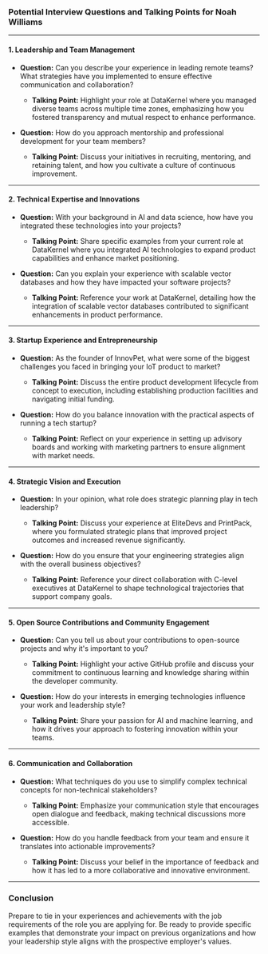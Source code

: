 ### Potential Interview Questions and Talking Points for Noah Williams

---

#### **1. Leadership and Team Management**
- **Question:** Can you describe your experience in leading remote teams? What strategies have you implemented to ensure effective communication and collaboration?
  - **Talking Point:** Highlight your role at DataKernel where you managed diverse teams across multiple time zones, emphasizing how you fostered transparency and mutual respect to enhance performance.

- **Question:** How do you approach mentorship and professional development for your team members?
  - **Talking Point:** Discuss your initiatives in recruiting, mentoring, and retaining talent, and how you cultivate a culture of continuous improvement.

---

#### **2. Technical Expertise and Innovations**
- **Question:** With your background in AI and data science, how have you integrated these technologies into your projects?
  - **Talking Point:** Share specific examples from your current role at DataKernel where you integrated AI technologies to expand product capabilities and enhance market positioning.

- **Question:** Can you explain your experience with scalable vector databases and how they have impacted your software projects?
  - **Talking Point:** Reference your work at DataKernel, detailing how the integration of scalable vector databases contributed to significant enhancements in product performance.

---

#### **3. Startup Experience and Entrepreneurship**
- **Question:** As the founder of InnovPet, what were some of the biggest challenges you faced in bringing your IoT product to market?
  - **Talking Point:** Discuss the entire product development lifecycle from concept to execution, including establishing production facilities and navigating initial funding.

- **Question:** How do you balance innovation with the practical aspects of running a tech startup?
  - **Talking Point:** Reflect on your experience in setting up advisory boards and working with marketing partners to ensure alignment with market needs.

---

#### **4. Strategic Vision and Execution**
- **Question:** In your opinion, what role does strategic planning play in tech leadership?
  - **Talking Point:** Discuss your experience at EliteDevs and PrintPack, where you formulated strategic plans that improved project outcomes and increased revenue significantly.

- **Question:** How do you ensure that your engineering strategies align with the overall business objectives?
  - **Talking Point:** Reference your direct collaboration with C-level executives at DataKernel to shape technological trajectories that support company goals.

---

#### **5. Open Source Contributions and Community Engagement**
- **Question:** Can you tell us about your contributions to open-source projects and why it's important to you?
  - **Talking Point:** Highlight your active GitHub profile and discuss your commitment to continuous learning and knowledge sharing within the developer community.

- **Question:** How do your interests in emerging technologies influence your work and leadership style?
  - **Talking Point:** Share your passion for AI and machine learning, and how it drives your approach to fostering innovation within your teams.

---

#### **6. Communication and Collaboration**
- **Question:** What techniques do you use to simplify complex technical concepts for non-technical stakeholders?
  - **Talking Point:** Emphasize your communication style that encourages open dialogue and feedback, making technical discussions more accessible.

- **Question:** How do you handle feedback from your team and ensure it translates into actionable improvements?
  - **Talking Point:** Discuss your belief in the importance of feedback and how it has led to a more collaborative and innovative environment.

---

### Conclusion
Prepare to tie in your experiences and achievements with the job requirements of the role you are applying for. Be ready to provide specific examples that demonstrate your impact on previous organizations and how your leadership style aligns with the prospective employer's values.